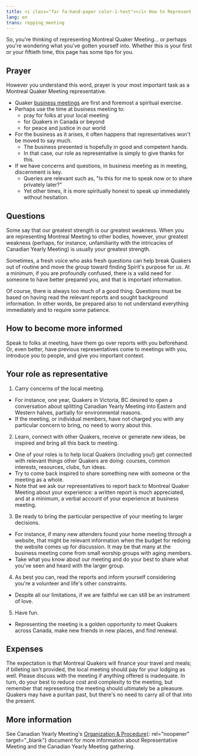 ```yaml
---
title: <i class="far fa-hand-paper color-1-text"></i> How to Represent Meeting
lang: en
trans: repping_meeting
---
```

So, you're thinking of representing Montreal Quaker Meeting... or perhaps you're wondering what you've gotten yourself into. Whether this is your first or your fiftieth time, this page has some tips for you.

## Prayer
However you understand this word, prayer is your most important task as a Montreal Quaker Meeting representative. 
* Quaker [business meetings](/new_attender/business) are first and foremost a spiritual exercise. 
* Perhaps use the time at business meeting to:
  * pray for folks at your local meeting
  * for Quakers in Canada or beyond
  * for peace and justice in our world
* For the business as it arises, it often happens that representatives won't be moved to say much.
  * The business presented is hopefully in good and competent hands. 
  * In that case, our role as representative is simply to give thanks for this. 
* If we have concerns and questions, in business meeting as in meeting, discernment is key. 
  * Queries are relevant such as, "Is this for me to speak now or to share privately later?" 
  * Yet other times, it is more spiritually honest to speak up immediately without hesitation.

## Questions
Some say that our greatest strength is our greatest weakness. When you are representing Montreal Meeting to other bodies, however, your greatest weakness (perhaps, for instance, unfamiliarity with the intricacies of Canadian Yearly Meeting) is usually your greatest strength. 

Sometimes, a fresh voice who asks fresh questions can help break Quakers out of routine and move the group toward finding Spirit's purpose for us. At a minimum, if you are profoundly confused, there is a valid need for someone to have better prepared you, and that is important information.

Of course, there is always too much of a good thing. Questions must be based on having read the relevant reports and sought background information. In other words, be prepared also to not understand everything immediately and to require some patience.

## How to become more informed
Speak to folks at meeting, have them go over reports with you beforehand. Or, even better, have previous representatives come to meetings with you, introduce you to people, and give you important context.

## Your role as representative
1. Carry concerns of the local meeting.
  * For instance, one year, Quakers in Victoria, BC desired to open a conversation about splitting Canadian Yearly Meeting into Eastern and Western halves, partially for environmental reasons.
  * If the meeting, or individual members, have not charged you with any particular concern to bring, no need to worry about this.
2. Learn, connect with other Quakers, receive or generate new ideas, be inspired and bring all this back to meeting.
  * One of your roles is to help local Quakers (including you!) get connected with relevant things other Quakers are doing: courses, common interests, resources, clubs, fun ideas.
  * Try to come back inspired to share something new with someone or the meeting as a whole.
  * Note that we ask our representatives to report back to Montreal Quaker Meeting about your experience: a written report is much appreciated, and at a minimum, a verbal account of your experience at business meeting.
3. Be ready to bring the particular perspective of your meeting to larger decisions.
  * For instance, if many new attenders found your home meeting through a website, that might be relevant information when the budget for redoing the website comes up for discussion. It may be that many at the business meeting come from small worship groups with aging members.
  * Take what you know about our meeting and do your best to share what you've seen and heard with the larger group.
4. As best you can, read the reports and inform yourself considering you're a volunteer and life's other constraints.
  * Despite all our limitations, if we are faithful we can still be an instrument of love.
5. Have fun.
  * Representing the meeting is a golden opportunity to meet Quakers across Canada, make new friends in new places, and find renewal.

## Expenses
The expectation is that Montreal Quakers will finance your travel and meals; if billeting isn't provided, the local meeting should pay for your lodging as well. Please discuss with the meeting if anything offered is inadequate. In turn, do your best to reduce cost and complexity to the meeting, but remember that representing the meeting should ultimately be a pleasure. Quakers may have a puritan past, but there's no need to carry all of that into the present.

## More information
See Canadian Yearly Meeting's [Organization & Procedure](https://quaker.ca/resources/organization-and-procedure/){: rel="noopener" target="_blank"} document for more information about Representative Meeting and the Canadian Yearly Meeting gathering.
